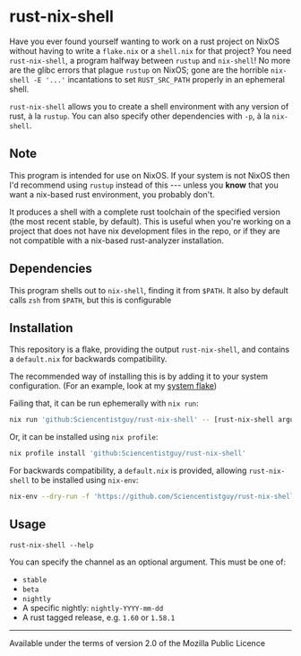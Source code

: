 # rust-nix-shell

Have you ever found yourself wanting to work on a rust project on NixOS without having to write a `flake.nix` or a `shell.nix` for that project? You need `rust-nix-shell`, a program halfway between `rustup` and `nix-shell`! No more are the glibc errors that plague `rustup` on NixOS; gone are the horrible `nix-shell -E '...'` incantations to set `RUST_SRC_PATH` properly in an ephemeral shell.

`rust-nix-shell` allows you to create a shell environment with any version of rust, à la `rustup`. You can also specify other dependencies with `-p`, à la `nix-shell`.

## Note

This program is intended for use on NixOS. If your system is not NixOS then I'd recommend using `rustup` instead of this --- unless you **know** that you want a nix-based rust environment, you probably don't.

It produces a shell with a complete rust toolchain of the specified version (the most recent stable, by default). This is useful when you're working on a project that does not have nix development files in the repo, or if they are not compatible with a nix-based rust-analyzer installation.

## Dependencies

This program shells out to `nix-shell`, finding it from `$PATH`. It also by default calls `zsh` from `$PATH`, but this is configurable

## Installation

This repository is a flake, providing the output `rust-nix-shell`, and contains a `default.nix` for backwards compatibility.

The recommended way of installing this is by adding it to your system configuration. (For an example, look at my [system flake](https://github.com/Sciencentistguy/nixfiles))

Failing that, it can be run ephemerally with `nix run`:

```sh
nix run 'github:Sciencentistguy/rust-nix-shell' -- [rust-nix-shell arguments]
```

Or, it can be installed using `nix profile`:

```sh
nix profile install 'github:Sciencentistguy/rust-nix-shell'
```

For backwards compatibility, a `default.nix` is provided, allowing `rust-nix-shell` to be installed using `nix-env`:

```sh
nix-env --dry-run -f 'https://github.com/Sciencentistguy/rust-nix-shell/archive/master.tar.gz' -i rust-nix-shell
```

## Usage

`rust-nix-shell --help`

You can specify the channel as an optional argument. This must be one of:

- `stable`
- `beta`
- `nightly`
- A specific nightly: `nightly-YYYY-mm-dd`
- A rust tagged release, e.g. `1.60` or `1.58.1`

---

Available under the terms of version 2.0 of the Mozilla Public Licence
